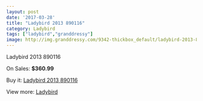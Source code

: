 ```yaml
---
layout: post
date: '2017-03-28'
title: "Ladybird 2013 890116"
category: Ladybird
tags: ["ladybird","granddressy"]
image: http://img.granddressy.com/9342-thickbox_default/ladybird-2013-890116.jpg
---
```

Ladybird 2013 890116

On Sales: **$360.99**
<a href="https://www.granddressy.com/en/ladybird/8556-ladybird-2013-890116.html"><amp-img layout="responsive" width="600" height="600" src="//img.granddressy.com/9342-thickbox_default/ladybird-2013-890116.jpg" alt="Ladybird 2013 890116 0" /></a>

Buy it: [Ladybird 2013 890116](https://www.granddressy.com/en/ladybird/8556-ladybird-2013-890116.html "Ladybird 2013 890116")

View more: [Ladybird](https://www.granddressy.com/en/14-ladybird "Ladybird")